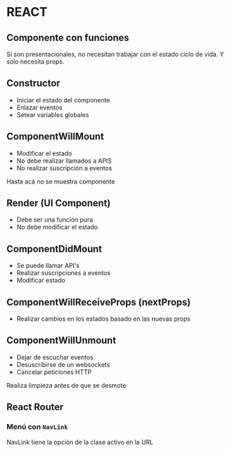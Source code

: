 # REACT 

## Componente con funciones
Si son presentacionales, no necesitan trabajar con el estado ciclo de vida. Y solo necesita props.

## Constructor
- Iniciar el estado del componente
- Enlazar eventos
- Setear variables globales

## ComponentWillMount
- Modificar el estado
- No debe realizar llamados a APIS
- No realizar suscripción a eventos

Hasta acá no se muestra componente

## Render (UI Component)
- Debe ser una función pura
- No debe modificar el estado

## ComponentDidMount
- Se puede llamar API's
- Realizar suscripciones a eventos
- Modificar estado

## ComponentWillReceiveProps (nextProps)
- Realizar cambios en los estados basado en las nuevas props

## ComponentWillUnmount
- Dejar de escuchar eventos
- Desuscribirse de un websockets
- Cancelar peticiones HTTP

Realiza limpieza antes de que se desmote

## React Router

### Menú con `NavLink`

NavLink tiene la opción de la clase activo en la URL

<!-- ### `npm run build`

Builds the app for production to the `build` folder.<br>

The build is minified and the filenames include the hashes.<br>

See the section about [deployment](https://facebook.github.io/create-react-app/docs/deployment) for more information.

**Note: this is a one-way operation. Once you `eject`, you can’t go back!** -->
